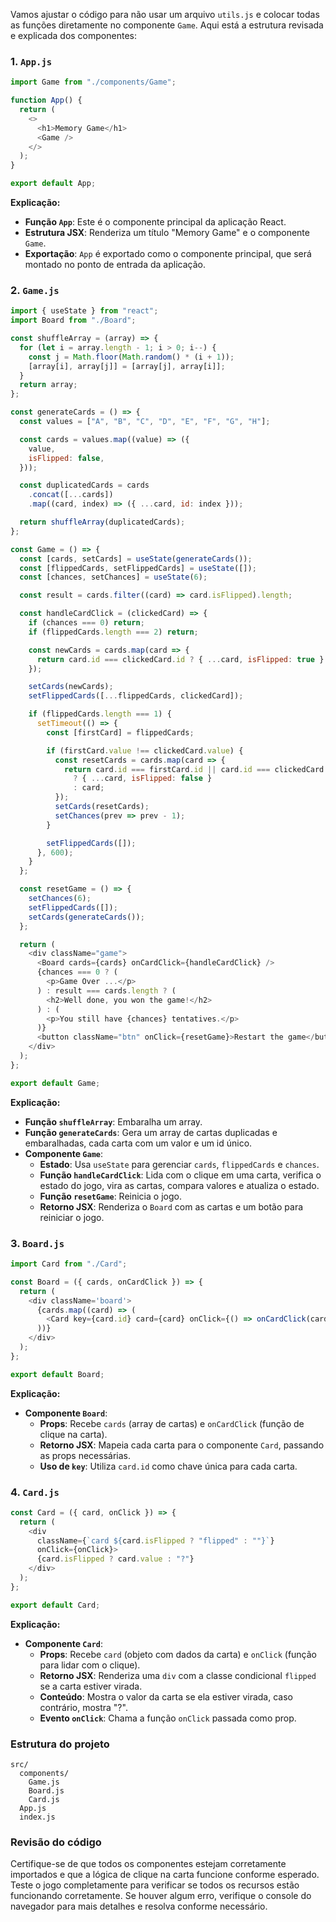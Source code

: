 Vamos ajustar o código para não usar um arquivo `utils.js` e colocar todas as funções diretamente no componente `Game`. Aqui está a estrutura revisada e explicada dos componentes:

### 1. `App.js`

```javascript
import Game from "./components/Game";

function App() {
  return (
    <>
      <h1>Memory Game</h1>
      <Game />
    </>
  );
}

export default App;
```

**Explicação:**
- **Função `App`**: Este é o componente principal da aplicação React.
- **Estrutura JSX**: Renderiza um título "Memory Game" e o componente `Game`.
- **Exportação**: `App` é exportado como o componente principal, que será montado no ponto de entrada da aplicação.

### 2. `Game.js`

```javascript
import { useState } from "react";
import Board from "./Board";

const shuffleArray = (array) => {
  for (let i = array.length - 1; i > 0; i--) {
    const j = Math.floor(Math.random() * (i + 1));
    [array[i], array[j]] = [array[j], array[i]];
  }
  return array;
};

const generateCards = () => {
  const values = ["A", "B", "C", "D", "E", "F", "G", "H"];

  const cards = values.map((value) => ({
    value,
    isFlipped: false,
  }));

  const duplicatedCards = cards
    .concat([...cards])
    .map((card, index) => ({ ...card, id: index }));

  return shuffleArray(duplicatedCards);
};

const Game = () => {
  const [cards, setCards] = useState(generateCards());
  const [flippedCards, setFlippedCards] = useState([]);
  const [chances, setChances] = useState(6);

  const result = cards.filter((card) => card.isFlipped).length;

  const handleCardClick = (clickedCard) => {
    if (chances === 0) return;
    if (flippedCards.length === 2) return;

    const newCards = cards.map(card => {
      return card.id === clickedCard.id ? { ...card, isFlipped: true } : card;
    });

    setCards(newCards);
    setFlippedCards([...flippedCards, clickedCard]);

    if (flippedCards.length === 1) {
      setTimeout(() => {
        const [firstCard] = flippedCards;

        if (firstCard.value !== clickedCard.value) {
          const resetCards = cards.map(card => {
            return card.id === firstCard.id || card.id === clickedCard.id
              ? { ...card, isFlipped: false }
              : card;
          });
          setCards(resetCards);
          setChances(prev => prev - 1);
        }

        setFlippedCards([]);
      }, 600);
    }
  };

  const resetGame = () => {
    setChances(6);
    setFlippedCards([]);
    setCards(generateCards());
  };

  return (
    <div className="game">
      <Board cards={cards} onCardClick={handleCardClick} />
      {chances === 0 ? (
        <p>Game Over ...</p>
      ) : result === cards.length ? (
        <h2>Well done, you won the game!</h2>
      ) : (
        <p>You still have {chances} tentatives.</p>
      )}
      <button className="btn" onClick={resetGame}>Restart the game</button>
    </div>
  );
};

export default Game;
```

**Explicação:**
- **Função `shuffleArray`**: Embaralha um array.
- **Função `generateCards`**: Gera um array de cartas duplicadas e embaralhadas, cada carta com um valor e um id único.
- **Componente `Game`**:
  - **Estado**: Usa `useState` para gerenciar `cards`, `flippedCards` e `chances`.
  - **Função `handleCardClick`**: Lida com o clique em uma carta, verifica o estado do jogo, vira as cartas, compara valores e atualiza o estado.
  - **Função `resetGame`**: Reinicia o jogo.
  - **Retorno JSX**: Renderiza o `Board` com as cartas e um botão para reiniciar o jogo.

### 3. `Board.js`

```javascript
import Card from "./Card";

const Board = ({ cards, onCardClick }) => {
  return (
    <div className='board'>
      {cards.map((card) => (
        <Card key={card.id} card={card} onClick={() => onCardClick(card)} />
      ))}
    </div>
  );
};

export default Board;
```

**Explicação:**
- **Componente `Board`**:
  - **Props**: Recebe `cards` (array de cartas) e `onCardClick` (função de clique na carta).
  - **Retorno JSX**: Mapeia cada carta para o componente `Card`, passando as props necessárias.
  - **Uso de `key`**: Utiliza `card.id` como chave única para cada carta.

### 4. `Card.js`

```javascript
const Card = ({ card, onClick }) => {
  return (
    <div
      className={`card ${card.isFlipped ? "flipped" : ""}`}
      onClick={onClick}>
      {card.isFlipped ? card.value : "?"}
    </div>
  );
};

export default Card;
```

**Explicação:**
- **Componente `Card`**:
  - **Props**: Recebe `card` (objeto com dados da carta) e `onClick` (função para lidar com o clique).
  - **Retorno JSX**: Renderiza uma `div` com a classe condicional `flipped` se a carta estiver virada.
  - **Conteúdo**: Mostra o valor da carta se ela estiver virada, caso contrário, mostra "?".
  - **Evento `onClick`**: Chama a função `onClick` passada como prop.

### Estrutura do projeto

```
src/
  components/
    Game.js
    Board.js
    Card.js
  App.js
  index.js
```

### Revisão do código

Certifique-se de que todos os componentes estejam corretamente importados e que a lógica de clique na carta funcione conforme esperado. Teste o jogo completamente para verificar se todos os recursos estão funcionando corretamente. Se houver algum erro, verifique o console do navegador para mais detalhes e resolva conforme necessário.